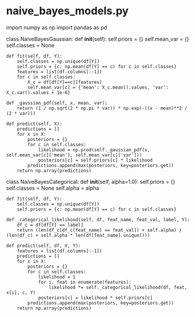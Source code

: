 # naive\_bayes\_models.py

import numpy as np
import pandas as pd

class NaiveBayesGaussian:
def **init**(self):
self.priors = {}
self.mean\_var = {}
self.classes = None

```
def fit(self, df, Y):
    self.classes = np.unique(df[Y])
    self.priors = {c: np.mean(df[Y] == c) for c in self.classes}
    features = list(df.columns[:-1])
    for c in self.classes:
        X_c = df[df[Y]==c][features]
        self.mean_var[c] = {'mean': X_c.mean().values, 'var': X_c.var().values + 1e-6}

def _gaussian_pdf(self, x, mean, var):
    return (1 / np.sqrt(2 * np.pi * var)) * np.exp(-((x - mean)**2 / (2 * var)))

def predict(self, X):
    predictions = []
    for x in X:
        posteriors = {}
        for c in self.classes:
            likelihood = np.prod(self._gaussian_pdf(x, self.mean_var[c]['mean'], self.mean_var[c]['var']))
            posteriors[c] = self.priors[c] * likelihood
        predictions.append(max(posteriors, key=posteriors.get))
    return np.array(predictions)
```

class NaiveBayesCategorical:
def **init**(self, alpha=1.0):
self.priors = {}
self.classes = None
self.alpha = alpha

```
def fit(self, df, Y):
    self.classes = np.unique(df[Y])
    self.priors = {c: np.mean(df[Y] == c) for c in self.classes}

def _categorical_likelihood(self, df, feat_name, feat_val, label, Y):
    df_c = df[df[Y] == label]
    return (len(df_c[df_c[feat_name] == feat_val]) + self.alpha) / (len(df_c) + self.alpha * len(df[feat_name].unique()))

def predict(self, df, X, Y):
    features = list(df.columns[:-1])
    predictions = []
    for x in X:
        posteriors = {}
        for c in self.classes:
            likelihood = 1
            for i, feat in enumerate(features):
                likelihood *= self._categorical_likelihood(df, feat, x[i], c, Y)
            posteriors[c] = likelihood * self.priors[c]
        predictions.append(max(posteriors, key=posteriors.get))
    return np.array(predictions)
```
